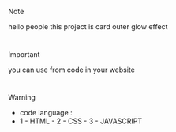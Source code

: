
> [!NOTE]
> hello people this project is card outer glow effect

#

> [!IMPORTANT]
> you can use from code in your website

#

> [!WARNING]
> - code language :
> - 1 - HTML - 2 - CSS - 3 - JAVASCRIPT
